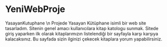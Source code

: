 # YeniWebProje
YasayanKutuphane \n
Projede Yasayan Kütüphane isimli bir web site tasarladım. Sitenin genel amacı kullanıcılara kitap katologu sunmak. 
Sitede giriş yaparken ilk olarak kitaplarımızın listelendiği bir sayfayla karşı karşıya kalacaksınız. 
Bu sayfada sizin ilginizi çekecek kitaplara yorum yapabilirsiniz.
